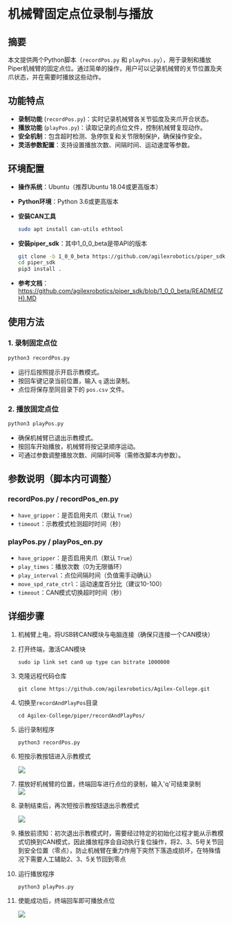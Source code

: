 # 机械臂固定点位录制与播放

## 摘要
本文提供两个Python脚本（`recordPos.py` 和 `playPos.py`），用于录制和播放Piper机械臂的固定点位。通过简单的操作，用户可以记录机械臂的关节位置及夹爪状态，并在需要时播放这些动作。

## 功能特点
- **录制功能** (`recordPos.py`)：实时记录机械臂各关节弧度及夹爪开合状态。
- **播放功能** (`playPos.py`)：读取记录的点位文件，控制机械臂复现动作。
- **安全机制**：包含超时检测、急停恢复和关节限制保护，确保操作安全。
- **灵活参数配置**：支持设置播放次数、间隔时间、运动速度等参数。

## 环境配置
- **操作系统**：Ubuntu（推荐Ubuntu 18.04或更高版本）
- **Python环境**：Python 3.6或更高版本
- **安装CAN工具**

    ```bash
    sudo apt install can-utils ethtool
    ```

- **安装piper_sdk**：其中1_0_0_beta是带API的版本

    ```bash
    git clone -b 1_0_0_beta https://github.com/agilexrobotics/piper_sdk.git
    cd piper_sdk
    pip3 install .
    ```

- **参考文档**：https://github.com/agilexrobotics/piper_sdk/blob/1_0_0_beta/README(ZH).MD

## 使用方法

### 1. 录制固定点位
```bash
python3 recordPos.py
```
- 运行后按照提示开启示教模式。
- 按回车键记录当前位置，输入 `q` 退出录制。
- 点位将保存至同目录下的 `pos.csv` 文件。

### 2. 播放固定点位
```bash
python3 playPos.py
```
- 确保机械臂已退出示教模式。
- 按回车开始播放，机械臂将按记录顺序运动。
- 可通过参数调整播放次数、间隔时间等（需修改脚本内参数）。

## 参数说明（脚本内可调整）
### recordPos.py / recordPos_en.py
- `have_gripper`：是否启用夹爪（默认 `True`）
- `timeout`：示教模式检测超时时间（秒）

### playPos.py / playPos_en.py
- `have_gripper`：是否启用夹爪（默认 `True`）
- `play_times`：播放次数（0为无限循环）
- `play_interval`：点位间隔时间（负值需手动确认）
- `move_spd_rate_ctrl`：运动速度百分比（建议10-100）
- `timeout`：CAN模式切换超时时间（秒）

## 详细步骤
1. 机械臂上电，将USB转CAN模块与电脑连接（确保只连接一个CAN模块）

2. 打开终端，激活CAN模块

    `sudo ip link set can0 up type can bitrate 1000000`

3. 克隆远程代码仓库

    `git clone https://github.com/agilexrobotics/Agilex-College.git`

4. 切换至`recordAndPlayPos`目录

    `cd Agilex-College/piper/recordAndPlayPos/`

5. 运行录制程序

    `python3 recordPos.py`

6. 短按示教按钮进入示教模式

    ![](https://cdn.nlark.com/yuque/0/2025/png/51616906/1755248955456-fd0ddf6b-ef48-4f04-a13b-4352c8ab955a.png)

7. 摆放好机械臂的位置，终端回车进行点位的录制，输入'q'可结束录制  
    ![](https://cdn.nlark.com/yuque/0/2025/png/51616906/1752636233531-3e033cff-4df6-4b0c-81e8-0a2a85bddefc.png)

8. 录制结束后，再次短按示教按钮退出示教模式

    ![](https://cdn.nlark.com/yuque/0/2025/png/51616906/1755248964459-86f52f95-f5e1-49d2-8f0a-9c556b1b795b.png)

9. 播放前须知：初次退出示教模式时，需要经过特定的初始化过程才能从示教模式切换到CAN模式，因此播放程序会自动执行复位操作，将2、3、5号关节回到安全位置（零点），防止机械臂在重力作用下突然下落造成损坏，在特殊情况下需要人工辅助2、3、5关节回到零点

10. 运行播放程序

    `python3 playPos.py`

11. 使能成功后，终端回车即可播放点位

    ![](https://cdn.nlark.com/yuque/0/2025/png/51616906/1752636446142-96b80428-877d-43f3-9f33-ae6eacdbaab7.png)
